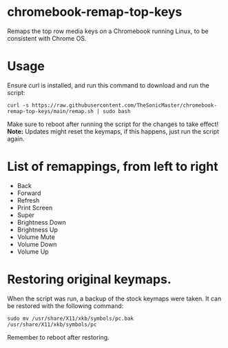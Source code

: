 # chromebook-remap-top-keys
Remaps the top row media keys on a Chromebook running Linux, to be consistent with Chrome OS.
# Usage
Ensure curl is installed, and run this command to download and run the script:
```
curl -s https://raw.githubusercontent.com/TheSonicMaster/chromebook-remap-top-keys/main/remap.sh | sudo bash
```
Make sure to reboot after running the script for the changes to take effect!
**Note:** Updates might reset the keymaps, if this happens, just run the script again.
# List of remappings, from left to right
- Back
- Forward
- Refresh
- Print Screen
- Super
- Brightness Down
- Brightness Up
- Volume Mute
- Volume Down
- Volume Up
# Restoring original keymaps.
When the script was run, a backup of the stock keymaps were taken. It can be restored with the following command:
```
sudo mv /usr/share/X11/xkb/symbols/pc.bak /usr/share/X11/xkb/symbols/pc
```
Remember to reboot after restoring.
